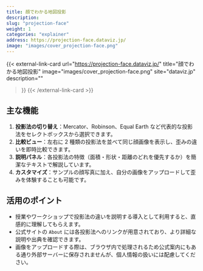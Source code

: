 ```yaml
---
title: 顔でわかる地図投影
description: 
slug: "projection-face"
weight: 1
categories: "explainer"
address: https://projection-face.dataviz.jp/
image: "images/cover_projection-face.png"
---
```


{{< external-link-card
    url="https://projection-face.dataviz.jp/"
    title="顔でわかる地図投影"
    image="images/cover_projection-face.png"
    site="dataviz.jp"
    description=""
>}}
{{< /external-link-card >}}

## 主な機能

1. **投影法の切り替え**：Mercator、Robinson、Equal Earth など代表的な投影法をセレクトボックスから選択できます。
2. **比較ビュー**：左右に 2 種類の投影法を並べて同じ顔画像を表示し、歪みの違いを即時比較できます。
3. **説明パネル**：各投影法の特徴（面積・形状・距離のどれを優先するか）を簡潔なテキストで解説しています。
4. **カスタマイズ**：サンプルの顔写真に加え、自分の画像をアップロードして歪みを体験することも可能です。

## 活用のポイント

- 授業やワークショップで投影法の違いを説明する導入として利用すると、直感的に理解してもらえます。
- 公式サイトの `About` には各投影法へのリンクが用意されており、より詳細な説明や出典を確認できます。
- 画像をアップロードする際は、ブラウザ内で処理されるため公式案内にもある通り外部サーバーに保存されませんが、個人情報の扱いには配慮してください。

